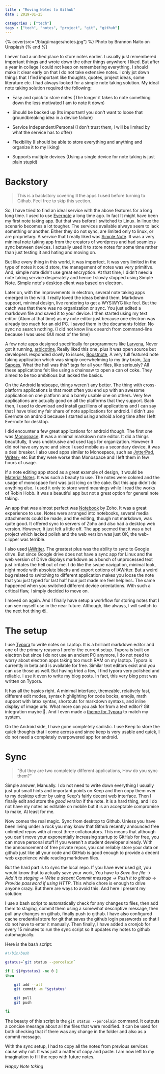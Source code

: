 ```yaml
---
title : "Moving Notes to Github"
date : 2019-01-25

categories : ["tech"]
tags : ["tech", "notes", "project", "git", "github"]
---
```


{% cover(src="/blag/images/notes.jpg") %}
Photo by Brannon Naito on Unsplash
{% end %}

I never had a unified place to store notes earlier. I usually just remembered important things and wrote down the other things anywhere I liked. But after a year in college I could not keep on remembering everything. I should make it clear early on that I do not take extensive notes. I only jot down things that I find important like thoughts, quotes, project ideas, some literature etc. I had always looked for a simple note taking solution. My ideal note taking solution required the following:

- Easy and quick to store notes (The longer it takes to note something down the less motivated I am to note it down)

- Should be backed up (Its important! you don't want to loose that groundbreaking idea in a device failure)

- Service Independent/Personal (I don't trust them, I will be limited by what the service has to offer)

- Flexibility (I should be able to store everything and anything and organize it to my liking)

- Supports multiple devices (Using a single device for note taking is just plain stupid)

# Backstory

> This is a backstory covering ll the apps I used before turning to Github. Feel free to skip this section.

So, I have tried to find an ideal service with the above features for a long long time. I used to use [Evernote](https://evernote.com/) a long time ago. In fact It might have been my first note taking app. But that was before I switched to Linux. In linux the scenario becomes a lot tougher. The services available always seem to lack something or another. Either they do not sync, are limited only to linux, or are proprietary. A service that I really liked was [Simple Note](https://simplenote.com/). It was a very minimal note taking app from the creators of wordpress and had seamless sync between devices. I actually used it to store notes for some time rather than just testing it and hating and moving on.

But like every thing in this world, it was imperfect. It was very limited in the type of notes it could store, the management of notes was very primitive. And, simple note didn't use great encryption. At that time, I didn't need a note taking service desperately and hence I slowly stopped using Simple Note. Simple note's desktop client was based on electron.

Later on, with the improvements in electron, several note taking apps emerged in the wild. I really loved the ideas behind them, Markdown support, minimal design, live rendering to get a WYSIWYG like feel. But the catch was that there was no organization or sync. You just edited a markdown file and saved it to your device. I then started using my text editor (Atom at that time) as my note editor just because one electron was already too much for an old PC. I saved them in the documents folder. No sync no search nothing. (I did not know linux search from command-line because I was used GUI most of the time)

A few note apps designed specifically for programmers like [Larvena](https://laverna.cc/), Never got it running, [arbicotine](http://abricotine.brrd.fr/), Really liked this one, plus it was open source but developers responded slowly to issues, [Boostnote](https://boostnote.io/), A very full featured note taking application which was simply overwhelming to my tiny brain, [Tag Sapces](https://www.tagspaces.org/), What the hell was this? tags for all your files, like seriously? All these applications felt like using a chainsaw to open a can of coke. They aimed to be too ambitious but lacked the basics.

On the Android landscape, things weren't any better. The thing with cross-platform applications is that most often you end up with an awesome application on one platform and a barely usable one on others. Very few applications are actually good on all the platforms that they support. Back then, I used to download and install gazillions of applications and I can say that I have tried my fair share of note applications for android. I didn't use Evernote on android because I started using android a long time after I left Evernote for desktop.

I did encounter a few great applications for android though. The first one was [Monospace](https://play.google.com/store/apps/details?id=com.underwood.monospace). It was a minimal markdown note editor. It did a things beautifully, It was unobtrusive and used tags for organization. However It did not have any sync and since I used mobile as a secondary device, it was a deal breaker. I also used apps similar to Monospace, such as [JotterPad](https://play.google.com/store/apps/details?id=com.jotterpad.x), [Writer+](https://play.google.com/store/apps/details?id=co.easy4u.writer) etc But they were worse than Monospace and I left them in few hours of usage.

If a note editing app stood as a great example of design, It would be [Material Notes](https://play.google.com/store/apps/details?id=com.dinosaur.cwfei.materialnotes). It was such a beauty to use. The notes were colored and the usage of monospace font was just icing on the cake. But this app didn't do anything else. I used it only to store word meanings while I read the works of Robin Hobb. It was a beautiful app but not a great option for general note taking.

An app that was almost perfect was [Notebook](https://play.google.com/store/apps/details?id=com.zoho.notebook) by Zoho. It was a great experience to use. Notes were arranged into notebooks, several media attachments could be made, and the editing, though not markdown, was quite good. It offered sync to servers of Zoho and also had a desktop web version. However, It just felt a little off. The app seemed that it was a bet project which lacked polish and the web version was just OK, the web-clipper was terrible.

I also used [iAWriter](https://play.google.com/store/apps/details?id=net.ia.iawriter). The greatest plus was the ability to sync to Google drive. But since Google drive does not have a sync app for Linux and the web version of Drive displays markdown as a bunch of unprocessed text just irritates the hell out of me. I do like the swipe navigation, minimal look, night mode with absolute blacks and export options of iAWriter. But a weird bug related to switching to different application makes you loose the note that you just typed for last half hour just made me feel helpless. The same happened when you switched different device orientations. With such a critical flaw, I simply decided to move on.

I moved on again. And I finally have setup a workflow for storing notes that I can see myself use in the near future. Although, like always, I will switch to the next hot thing :wink:.

# The setup

I use [Typora](https://typora.io/) to write notes on Laptop. It is a brilliant markdown editor and one of the primary reasons I prefer the current setup. Typora is built on electron but since I do not use an ancient PC anymore, I do not need to worry about electron apps taking too much RAM on my laptop. Typora is currently in beta and is available for free. Similar text editors exist and you can use those as well. But having tried a few, I find typora very polished and reliable. I use it even to write my blog posts. In fact, this very blog post was written on Typora.

It has all the basics right. A minimal interface, themeable, relatively fast, different edit modes, syntax highlighting for code bocks, emojis, math support with latex syntax, shortcuts for markdown syntaxs, and inline display of image urls. What more can you ask for from a text editor? Git integration maybe :thinking:. And I even made a [theme for Typora](https://theme.typora.io/theme/Xydark/) to match my system.

On the Android side, I have gone completely sadistic. I use Keep to store the quick thoughts that I come across and since keep is very usable and quick, I do not need a completely overpowered app for android.

# Sync

> "But they are two completely different applications, How do you sync them?"

Simple answer, Manually. I do not need to write down everything I usually just put small hints and important points on Keep and then copy them over to my desktop editor by using Keep's fairly decent web interface. Then I finally edit and store the _good version_ if the note. It is a hard thing, and I do not have my notes as editable on mobile but it is an acceptable compromise to make, At least for me.

Now comes the real magic. Sync from desktop to Github. Unless you have been living under a rock you may know that Github recently announced free unlimited repos with at most three collaborators. This means that although you can't move your exponentially increasing startup to GitHub for free, you can move personal stuff If you weren't a student developer already. With the announcement of free private repos, you can reliably store your data on github just like all your code and GitHub is good enough to provide a decent web experience while reading markdown files.

But the hard part is to sync the local repo. If you have ever used git, you would know that to actually save your work, You have to _Save the file_ -> _Add it to staging_ -> _Write a decent Commit message_ -> _Push it to github_ -> _Provide password if using HTTP_. This whole chore is enough to drive anyone crazy. But there are ways to avoid this. And here I present my solution:

I use a bash script to automatically check for any changes to files, then add them to staging, commit them using a somewhat descriptive message, then pull any changes on github, finally push to github. I have also configured cache credential store for git that saves the github login passwords so that I do not have to enter it manually. Then finally, I have added a cronjob for every 15 minutes to run the sync script so It updates my notes to github automagically.

Here is the bash script:

```bash
#!/bin/bash

gstatus=`git status --porcelain`

if [ ${#gstatus} -ne 0 ]
then

    git add --all
    git commit -m "$gstatus"

	git pull
    git push

fi
```

The beauty of this script is the `git status --porcelain` command. It outputs a concise message about all the files that were modified. It can be used for both checking that if there was any change in the folder and also as a commit message.

With the sync setup, I had to copy all the notes from previous services cause why not. It was just a matter of copy and paste. I am now left to my imagination to fill the repo with future notes.

_Happy Note taking_
